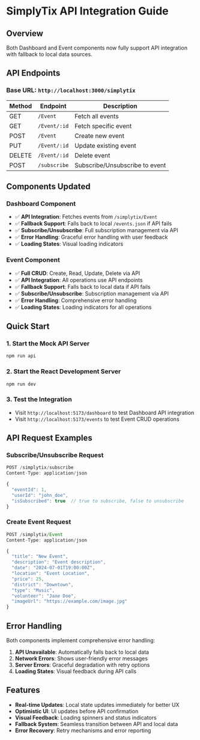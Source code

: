 # SimplyTix API Integration Guide

## Overview
Both Dashboard and Event components now fully support API integration with fallback to local data sources.

## API Endpoints

### Base URL: `http://localhost:3000/simplytix`

| Method | Endpoint | Description |
|--------|----------|-------------|
| GET | `/Event` | Fetch all events |
| GET | `/Event/:id` | Fetch specific event |
| POST | `/Event` | Create new event |
| PUT | `/Event/:id` | Update existing event |
| DELETE | `/Event/:id` | Delete event |
| POST | `/subscribe` | Subscribe/Unsubscribe to event |

## Components Updated

### Dashboard Component
- ✅ **API Integration**: Fetches events from `/simplytix/Event`
- ✅ **Fallback Support**: Falls back to local `/events.json` if API fails
- ✅ **Subscribe/Unsubscribe**: Full subscription management via API
- ✅ **Error Handling**: Graceful error handling with user feedback
- ✅ **Loading States**: Visual loading indicators

### Event Component  
- ✅ **Full CRUD**: Create, Read, Update, Delete via API
- ✅ **API Integration**: All operations use API endpoints
- ✅ **Fallback Support**: Falls back to local data if API fails
- ✅ **Subscribe/Unsubscribe**: Subscription management via API
- ✅ **Error Handling**: Comprehensive error handling
- ✅ **Loading States**: Loading indicators for all operations

## Quick Start

### 1. Start the Mock API Server
```bash
npm run api
```

### 2. Start the React Development Server
```bash
npm run dev
```

### 3. Test the Integration
- Visit `http://localhost:5173/dashboard` to test Dashboard API integration
- Visit `http://localhost:5173/events` to test Event CRUD operations

## API Request Examples

### Subscribe/Unsubscribe Request
```javascript
POST /simplytix/subscribe
Content-Type: application/json

{
  "eventId": 1,
  "userId": "john_doe",
  "isSubscribed": true  // true to subscribe, false to unsubscribe
}
```

### Create Event Request
```javascript
POST /simplytix/Event
Content-Type: application/json

{
  "title": "New Event",
  "description": "Event description",
  "date": "2024-07-01T19:00:00Z",
  "location": "Event Location",
  "price": 25,
  "district": "Downtown",
  "type": "Music",
  "volunteer": "Jane Doe",
  "imageUrl": "https://example.com/image.jpg"
}
```

## Error Handling

Both components implement comprehensive error handling:

1. **API Unavailable**: Automatically falls back to local data
2. **Network Errors**: Shows user-friendly error messages
3. **Server Errors**: Graceful degradation with retry options
4. **Loading States**: Visual feedback during API calls

## Features

- **Real-time Updates**: Local state updates immediately for better UX
- **Optimistic UI**: UI updates before API confirmation
- **Visual Feedback**: Loading spinners and status indicators
- **Fallback System**: Seamless transition between API and local data
- **Error Recovery**: Retry mechanisms and error reporting